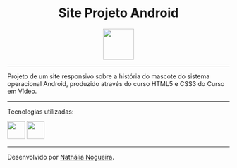 <div align="center">
<h1>Site Projeto Android</h1>
  
<img src="https://cdn.jsdelivr.net/gh/devicons/devicon/icons/android/android-original-wordmark.svg" width="70px" />

</div>
<hr>
Projeto de um site responsivo sobre a história do mascote do sistema operacional Android, produzido através do curso HTML5 e CSS3 do Curso em Vídeo.

<hr>

Tecnologias utilizadas:

<img src="https://cdn.jsdelivr.net/gh/devicons/devicon/icons/html5/html5-original.svg"  width="40px"/> <img src="https://cdn.jsdelivr.net/gh/devicons/devicon/icons/css3/css3-original.svg" width="40px" />

<hr>

Desenvolvido por <a href="https://www.linkedin.com/in/nathalia-nogueira12/" target="_blank" rel="external">Nathália Nogueira</a>.
